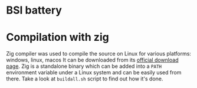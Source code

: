 # BSI battery

# Compilation with zig
Zig compiler was used to compile the source on Linux for various platforms: windows, linux, macos
It can be downloaded from its [official download page](https://ziglang.org/download/).
Zig is a standalone binary which can be added into a `PATH` environment variable under a Linux system
and can be easily used from there.
Take a look at `buildall.sh` script to find out how it's done.

